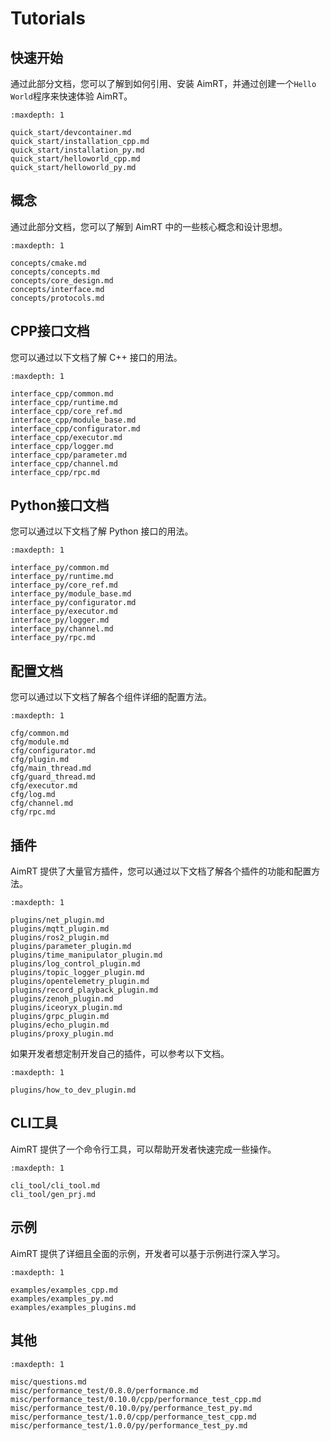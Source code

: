 # Tutorials


## 快速开始

通过此部分文档，您可以了解到如何引用、安装 AimRT，并通过创建一个`Hello World`程序来快速体验 AimRT。

```{toctree}
:maxdepth: 1

quick_start/devcontainer.md
quick_start/installation_cpp.md
quick_start/installation_py.md
quick_start/helloworld_cpp.md
quick_start/helloworld_py.md
```

## 概念

通过此部分文档，您可以了解到 AimRT 中的一些核心概念和设计思想。


```{toctree}
:maxdepth: 1

concepts/cmake.md
concepts/concepts.md
concepts/core_design.md
concepts/interface.md
concepts/protocols.md
```

## CPP接口文档

您可以通过以下文档了解 C++ 接口的用法。

```{toctree}
:maxdepth: 1

interface_cpp/common.md
interface_cpp/runtime.md
interface_cpp/core_ref.md
interface_cpp/module_base.md
interface_cpp/configurator.md
interface_cpp/executor.md
interface_cpp/logger.md
interface_cpp/parameter.md
interface_cpp/channel.md
interface_cpp/rpc.md
```

## Python接口文档

您可以通过以下文档了解 Python 接口的用法。

```{toctree}
:maxdepth: 1

interface_py/common.md
interface_py/runtime.md
interface_py/core_ref.md
interface_py/module_base.md
interface_py/configurator.md
interface_py/executor.md
interface_py/logger.md
interface_py/channel.md
interface_py/rpc.md
```

## 配置文档

您可以通过以下文档了解各个组件详细的配置方法。

```{toctree}
:maxdepth: 1

cfg/common.md
cfg/module.md
cfg/configurator.md
cfg/plugin.md
cfg/main_thread.md
cfg/guard_thread.md
cfg/executor.md
cfg/log.md
cfg/channel.md
cfg/rpc.md
```

## 插件

AimRT 提供了大量官方插件，您可以通过以下文档了解各个插件的功能和配置方法。

```{toctree}
:maxdepth: 1

plugins/net_plugin.md
plugins/mqtt_plugin.md
plugins/ros2_plugin.md
plugins/parameter_plugin.md
plugins/time_manipulator_plugin.md
plugins/log_control_plugin.md
plugins/topic_logger_plugin.md
plugins/opentelemetry_plugin.md
plugins/record_playback_plugin.md
plugins/zenoh_plugin.md
plugins/iceoryx_plugin.md
plugins/grpc_plugin.md
plugins/echo_plugin.md
plugins/proxy_plugin.md
```

如果开发者想定制开发自己的插件，可以参考以下文档。
```{toctree}
:maxdepth: 1

plugins/how_to_dev_plugin.md
```


## CLI工具

AimRT 提供了一个命令行工具，可以帮助开发者快速完成一些操作。

```{toctree}
:maxdepth: 1

cli_tool/cli_tool.md
cli_tool/gen_prj.md
```


## 示例

AimRT 提供了详细且全面的示例，开发者可以基于示例进行深入学习。

```{toctree}
:maxdepth: 1

examples/examples_cpp.md
examples/examples_py.md
examples/examples_plugins.md
```

## 其他

```{toctree}
:maxdepth: 1

misc/questions.md
misc/performance_test/0.8.0/performance.md
misc/performance_test/0.10.0/cpp/performance_test_cpp.md
misc/performance_test/0.10.0/py/performance_test_py.md
misc/performance_test/1.0.0/cpp/performance_test_cpp.md
misc/performance_test/1.0.0/py/performance_test_py.md
```
